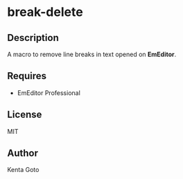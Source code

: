 # break-delete 

## Description
A macro to remove line breaks in text opened on **EmEditor**.

## Requires
- EmEditor Professional  

## License
MIT

## Author
Kenta Goto
